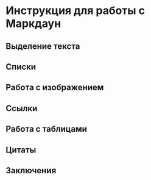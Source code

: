 # Инструкция для работы с Маркдаун

## Выделение текста

## Списки 

## Работа с изображением 

## Ссылки

## Работа с таблицами

## Цитаты

## Заключения 